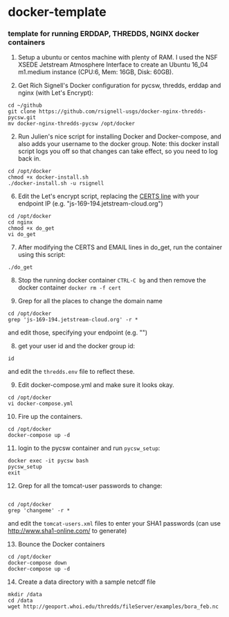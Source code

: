 # docker-template
### template for running ERDDAP, THREDDS, NGINX docker containers

1. Setup a ubuntu or centos machine with plenty of RAM.  I used the NSF XSEDE Jetstream Atmosphere Interface to create an Ubuntu 16_04 m1.medium instance (CPU:6, Mem: 16GB, Disk: 60GB).



5. Get Rich Signell's Docker configuration for pycsw, thredds, erddap and nginx (with Let's Encrypt):
```
cd ~/github
git clone https://github.com/rsignell-usgs/docker-nginx-thredds-pycsw.git
mv docker-nginx-thredds-pycsw /opt/docker
```

2. Run Julien's nice script for installing Docker and Docker-compose, and also adds your username to the docker group.
Note: this docker install script logs you off so that changes can take effect, so you need to log back in.

```
cd /opt/docker 
chmod +x docker-install.sh
./docker-install.sh -u rsignell
```
6. Edit the Let's encrypt script, replacing the [CERTS line](https://github.com/rsignell-usgs/docker-template/blob/master/nginx/do_get#L2) with your endpoint IP (e.g. "js-169-194.jetstream-cloud.org")
```
cd /opt/docker
cd nginx
chmod +x do_get
vi do_get
```
7. After modifying the CERTS and EMAIL lines in do_get, run the container using this script:
```
./do_get
```
8. Stop the running docker container `CTRL-C bg` and then remove the docker container `docker rm -f cert`

8. Grep for all the places to change the domain name
```
cd /opt/docker
grep 'js-169-194.jetstream-cloud.org' -r *
```
and edit those, specifying your endpoint (e.g. "") 

8. get your user id and the docker group id:
```
id
```
and edit the `thredds.env` file to reflect these.

9. Edit docker-compose.yml and make sure it looks okay.
```
cd /opt/docker
vi docker-compose.yml
```
10. Fire up the containers. 
```
cd /opt/docker
docker-compose up -d
```
11. login to the pycsw container and run `pycsw_setup`:
```
docker exec -it pycsw bash
pycsw_setup
exit
```
12. Grep for all the tomcat-user passwords to change:
```

cd /opt/docker
grep 'changeme' -r *
```
and edit the `tomcat-users.xml` files to enter your SHA1 passwords (can use http://www.sha1-online.com/ to generate)

13. Bounce the Docker containers
```
cd /opt/docker
docker-compose down
docker-compose up -d
```

14. Create a data directory with a sample netcdf file
```
mkdir /data
cd /data
wget http://geoport.whoi.edu/thredds/fileServer/examples/bora_feb.nc
```
